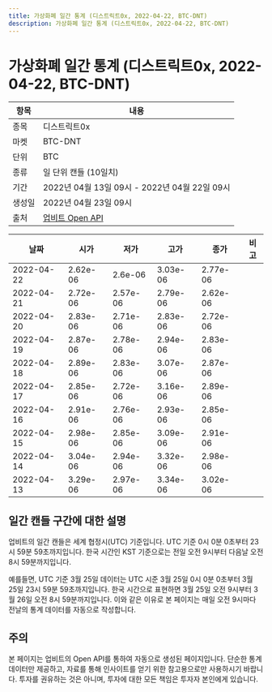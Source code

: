 ```yaml
---
title: 가상화폐 일간 통계 (디스트릭트0x, 2022-04-22, BTC-DNT)
description: 가상화폐 일간 통계 (디스트릭트0x, 2022-04-22, BTC-DNT)
---
```



가상화폐 일간 통계 (디스트릭트0x, 2022-04-22, BTC-DNT)
===

|항목|내용|
|--|--|
|종목|디스트릭트0x|
|마켓|BTC-DNT|
|단위|BTC|
|종류|일 단위 캔들 (10일치)|
|기간|2022년 04월 13일 09시 - 2022년 04월 22일 09시|
|생성일|2022년 04월 23일 09시|
|출처|[업비트 Open API](https://docs.upbit.com)|


|날짜|시가|저가|고가|종가|비고|
|--|--|--|--|--|--|
|2022-04-22|2.62e-06|2.6e-06|3.03e-06|2.77e-06|    |
|2022-04-21|2.72e-06|2.57e-06|2.79e-06|2.62e-06|    |
|2022-04-20|2.83e-06|2.71e-06|2.83e-06|2.72e-06|    |
|2022-04-19|2.87e-06|2.78e-06|2.94e-06|2.83e-06|    |
|2022-04-18|2.89e-06|2.83e-06|3.07e-06|2.87e-06|    |
|2022-04-17|2.85e-06|2.72e-06|3.16e-06|2.89e-06|    |
|2022-04-16|2.91e-06|2.76e-06|2.93e-06|2.85e-06|    |
|2022-04-15|2.98e-06|2.85e-06|3.09e-06|2.91e-06|    |
|2022-04-14|3.04e-06|2.94e-06|3.32e-06|2.98e-06|    |
|2022-04-13|3.29e-06|2.97e-06|3.34e-06|3.02e-06|    |


일간 캔들 구간에 대한 설명
---


업비트의 일간 캔들은 세계 협정시(UTC) 기준입니다. 
UTC 기준 0시 0분 0초부터 23시 59분 59초까지입니다. 
한국 시간인 KST 기준으로는 전일 오전 9시부터 다음날 오전 8시 59분까지입니다. 


예를들면, UTC 기준 3월 25일 데이터는 UTC 시준 3월 25일 0시 0분 0초부터 3월 25일 23시 59분 59초까지입니다. 
한국 시간으로 표현하면 3월 25일 오전 9시부터 3월 26일 오전 8시 59분까지입니다. 
이와 같은 이유로 본 페이지는 매일 오전 9시마다 전날의 통계 데이터를 자동으로 작성합니다. 


주의
---


본 페이지는 업비트의 Open API를 통하여 자동으로 생성된 페이지입니다. 
단순한 통계 데이터만 제공하고, 자료를 통해 인사이트를 얻기 위한 참고용으로만 사용하시기 바랍니다. 
투자를 권유하는 것은 아니며, 투자에 대한 모든 책임은 투자자 본인에게 있습니다. 
